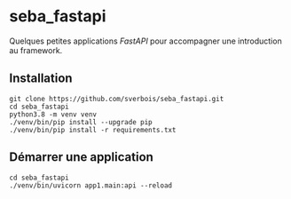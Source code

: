 # seba_fastapi

Quelques petites applications *FastAPI* pour accompagner une introduction au framework.

## Installation

    git clone https://github.com/sverbois/seba_fastapi.git
    cd seba_fastapi
    python3.8 -m venv venv
    ./venv/bin/pip install --upgrade pip
    ./venv/bin/pip install -r requirements.txt

## Démarrer une application

    cd seba_fastapi
    ./venv/bin/uvicorn app1.main:api --reload
